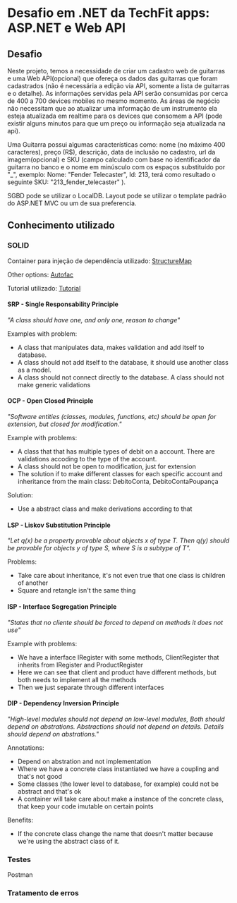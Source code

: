 # Desafio em .NET da TechFit apps: ASP.NET e Web API

## Desafio

Neste projeto, temos a necessidade de criar um cadastro web de guitarras e uma Web API(opcional) que ofereça os dados das guitarras que foram cadastrados (não é necessária a edição via API, somente a lista de guitarras e o detalhe). As informações servidas pela API serão consumidas por cerca de 400 a 700 devices mobiles no mesmo momento. As áreas de negócio não necessitam que ao atualizar uma informação de um instrumento ela esteja atualizada em realtime para os devices que consomem a API (pode existir alguns minutos para que um preço ou informação seja atualizada na api).

Uma Guitarra possui algumas características como: nome (no máximo 400 caracteres), preço (R$), descrição, data de inclusão no cadastro, url da imagem(opcional) e SKU (campo calculado com base no identificador da guitarra no banco e o nome em minúsculo com os espaços substituído por "_", exemplo: Nome: "Fender Telecaster", Id: 213, terá como resultado o seguinte SKU: "213_fender_telecaster" ).

SGBD pode se utilizar o LocalDB.
Layout pode se utilizar o template padrão do ASP.NET MVC ou um de sua preferencia.

## Conhecimento utilizado ##

### SOLID

Container para injeção de dependência utilizado: [StructureMap](http://structuremap.github.io/)

Other options: [Autofac](https://autofac.org/)

Tutorial utilizado: [Tutorial](https://www.exceptionnotfound.net/using-automapper-with-structuremap-in-asp-net-web-api/)

#### SRP - Single Responsability Principle
*"A class should have one, and only one, reason to change"*

Examples with problem:

- A class that manipulates data, makes validation and add itself to database.
- A class should not add itself to the database, it should use another class as a model.
- A class should not connect directly to the database.
A class should not make generic validations

#### OCP - Open Closed Principle
*"Software entities (classes, modules, functions, etc) should be open for extension, but closed for modification."*

Example with problems:

- A class that that has multiple types of debit on a account. There are validations accoding to the type of the account.
- A class should not be open to modification, just for extension
- The solution if to make different classes for each specific account and inheritance from the main class: DebitoConta, DebitoContaPoupança

Solution:

- Use a abstract class and make derivations according to that

#### LSP - Liskov Substitution Principle
*"Let q(x) be a property provable about objects x of type T. Then q(y) should be provable for objects y of type S, where S is a subtype of T".*

Problems:
- Take care about inheritance, it's not even true that one class is children of another
- Square and retangle isn't the same thing

#### ISP - Interface Segregation Principle
*"States that no cliente should be forced to depend on methods it does not use"*

Example with problems:

- We have a interface IRegister with some methods, ClientRegister that inherits from IRegister and ProductRegister
- Here we can see that client and product have different methods, but both needs to implement all the methods
- Then we just separate through different interfaces

#### DIP - Dependency Inversion Principle
*"High-level modules should not depend on low-level modules, Both should depend on abstrations. Abstractions should not depend on details. Details should depend on abstrations."*

Annotations:

- Depend on abstration and not implementation
- Where we have a concrete class instantiated we have a coupling and that's not good
- Some classes (the lower level to database, for example) could not be abstract and that's ok
- A container will take care about make a instance of the concrete class, that keep your code imutable on certain points

Benefits:
- If the concrete class change the name that doesn't matter because we're using the abstract class of it.

### Testes

Postman

### Tratamento de erros
